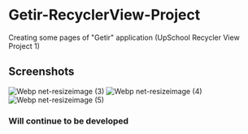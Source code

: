 # Getir-RecyclerView-Project
Creating some pages of  "Getir" application (UpSchool Recycler View Project 1)

## Screenshots


![Webp net-resizeimage (3)](https://user-images.githubusercontent.com/43938354/118697254-c5f72880-b817-11eb-85d1-72c8842ddc2e.png)
![Webp net-resizeimage (4)](https://user-images.githubusercontent.com/43938354/118697257-c7285580-b817-11eb-9dde-309927d64d3e.png)
![Webp net-resizeimage (5)](https://user-images.githubusercontent.com/43938354/118697261-c8598280-b817-11eb-999f-2e46f3710956.png)


### Will continue to be developed

